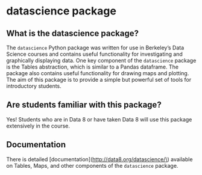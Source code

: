 # datascience package

## What is the datascience package?

The `datascience` Python package was written for use in Berkeley’s Data Science courses and contains useful functionality for investigating and graphically displaying data. One key component of the `datascience` package is the Tables abstraction, which is similar to a Pandas dataframe. The package also contains useful functionality for drawing maps and plotting. The aim of this package is to provide a simple but powerful set of tools for introductory students. 

## Are students familiar with this package?

Yes! Students who are in Data 8 or have taken Data 8 will use this package extensively in the course.

## Documentation

There is detailed [documentation](http://data8.org/datascience/\) available on Tables, Maps, and other components of the `datascience` package.

